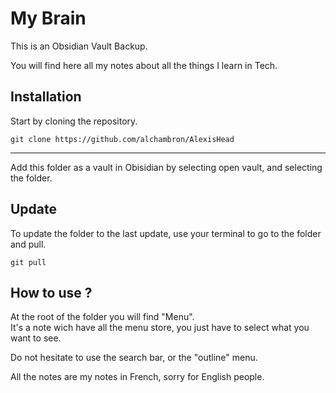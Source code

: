 # My Brain

This is an Obsidian Vault Backup.  

You will find here all my notes about all the things I learn in Tech.   

## Installation

Start by cloning the repository. 

```shell
git clone https://github.com/alchambron/AlexisHead
```

---

Add this folder as a vault in Obisidian by selecting open vault, and selecting the folder.

## Update

To update the folder to the last update, use your terminal to go to the folder and pull. 

```shell
git pull
```

## How to use ?

At the root of the folder you will find "Menu".  
It's a note wich have all the menu store, you just have to select what you want to see.  

Do not hesitate to use the search bar, or the "outline" menu.  

All the notes are my notes in French, sorry for English people.





